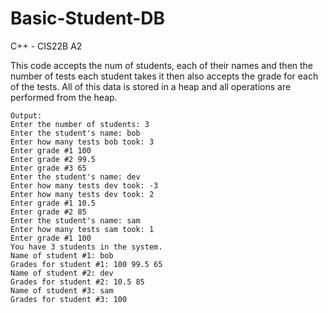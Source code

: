 # Basic-Student-DB
C++ - CIS22B A2

This code accepts the num of students, each of their names and then the number of tests each student takes it then also accepts the grade for each of the tests. All of this data is stored in a heap and all operations are performed from the heap.

```
Output:
Enter the number of students: 3
Enter the student's name: bob
Enter how many tests bob took: 3
Enter grade #1 100
Enter grade #2 99.5
Enter grade #3 65
Enter the student's name: dev
Enter how many tests dev took: -3
Enter how many tests dev took: 2
Enter grade #1 10.5
Enter grade #2 85
Enter the student's name: sam
Enter how many tests sam took: 1
Enter grade #1 100 
You have 3 students in the system.
Name of student #1: bob
Grades for student #1: 100 99.5 65 
Name of student #2: dev
Grades for student #2: 10.5 85 
Name of student #3: sam
Grades for student #3: 100 
```
